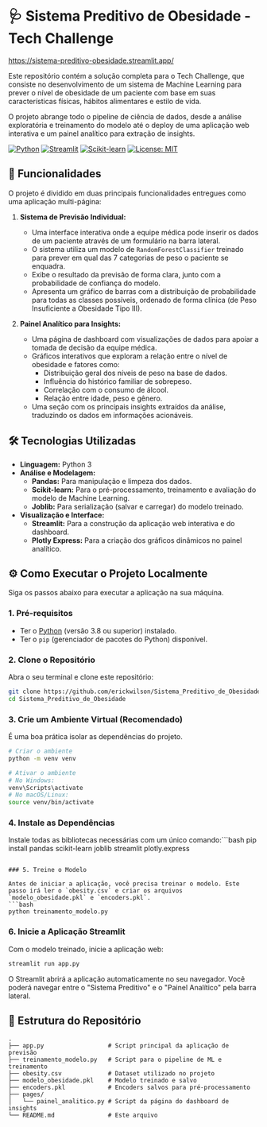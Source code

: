 # 🩺 Sistema Preditivo de Obesidade - Tech Challenge

https://sistema-preditivo-obesidade.streamlit.app/

Este repositório contém a solução completa para o Tech Challenge, que consiste no desenvolvimento de um sistema de Machine Learning para prever o nível de obesidade de um paciente com base em suas características físicas, hábitos alimentares e estilo de vida.

O projeto abrange todo o pipeline de ciência de dados, desde a análise exploratória e treinamento do modelo até o deploy de uma aplicação web interativa e um painel analítico para extração de insights.

[![Python](https://img.shields.io/badge/Python-3.11+-blue?style=for-the-badge&logo=python)](https://www.python.org/)
[![Streamlit](https://img.shields.io/badge/Streamlit-1.29-red?style=for-the-badge&logo=streamlit)](https://streamlit.io)
[![Scikit-learn](https://img.shields.io/badge/Scikit--learn-1.3-orange?style=for-the-badge&logo=scikit-learn)](https://scikit-learn.org/)
[![License: MIT](https://img.shields.io/badge/License-MIT-green.svg?style=for-the-badge)](https://opensource.org/licenses/MIT)

## 🚀 Funcionalidades

O projeto é dividido em duas principais funcionalidades entregues como uma aplicação multi-página:

1.  **Sistema de Previsão Individual:**
    *   Uma interface interativa onde a equipe médica pode inserir os dados de um paciente através de um formulário na barra lateral.
    *   O sistema utiliza um modelo de `RandomForestClassifier` treinado para prever em qual das 7 categorias de peso o paciente se enquadra.
    *   Exibe o resultado da previsão de forma clara, junto com a probabilidade de confiança do modelo.
    *   Apresenta um gráfico de barras com a distribuição de probabilidade para todas as classes possíveis, ordenado de forma clínica (de Peso Insuficiente a Obesidade Tipo III).

2.  **Painel Analítico para Insights:**
    *   Uma página de dashboard com visualizações de dados para apoiar a tomada de decisão da equipe médica.
    *   Gráficos interativos que exploram a relação entre o nível de obesidade e fatores como:
        *   Distribuição geral dos níveis de peso na base de dados.
        *   Influência do histórico familiar de sobrepeso.
        *   Correlação com o consumo de álcool.
        *   Relação entre idade, peso e gênero.
    *   Uma seção com os principais insights extraídos da análise, traduzindo os dados em informações acionáveis.

## 🛠️ Tecnologias Utilizadas

*   **Linguagem:** Python 3
*   **Análise e Modelagem:**
    *   **Pandas:** Para manipulação e limpeza dos dados.
    *   **Scikit-learn:** Para o pré-processamento, treinamento e avaliação do modelo de Machine Learning.
    *   **Joblib:** Para serialização (salvar e carregar) do modelo treinado.
*   **Visualização e Interface:**
    *   **Streamlit:** Para a construção da aplicação web interativa e do dashboard.
    *   **Plotly Express:** Para a criação dos gráficos dinâmicos no painel analítico.

## ⚙️ Como Executar o Projeto Localmente

Siga os passos abaixo para executar a aplicação na sua máquina.

### 1. Pré-requisitos

*   Ter o [Python](https://www.python.org/downloads/) (versão 3.8 ou superior) instalado.
*   Ter o `pip` (gerenciador de pacotes do Python) disponível.

### 2. Clone o Repositório

Abra o seu terminal e clone este repositório:
```bash
git clone https://github.com/erickwilson/Sistema_Preditivo_de_Obesidade.git
cd Sistema_Preditivo_de_Obesidade
```

### 3. Crie um Ambiente Virtual (Recomendado)

É uma boa prática isolar as dependências do projeto.
```bash
# Criar o ambiente
python -m venv venv

# Ativar o ambiente
# No Windows:
venv\Scripts\activate
# No macOS/Linux:
source venv/bin/activate
```

### 4. Instale as Dependências

Instale todas as bibliotecas necessárias com um único comando:```bash
pip install pandas scikit-learn joblib streamlit plotly.express
```

### 5. Treine o Modelo

Antes de iniciar a aplicação, você precisa treinar o modelo. Este passo irá ler o `obesity.csv` e criar os arquivos `modelo_obesidade.pkl` e `encoders.pkl`.
```bash
python treinamento_modelo.py
```

### 6. Inicie a Aplicação Streamlit

Com o modelo treinado, inicie a aplicação web:
```bash
streamlit run app.py
```
O Streamlit abrirá a aplicação automaticamente no seu navegador. Você poderá navegar entre o "Sistema Preditivo" e o "Painel Analítico" pela barra lateral.

## 📁 Estrutura do Repositório

```
.
├── app.py                  # Script principal da aplicação de previsão
├── treinamento_modelo.py   # Script para o pipeline de ML e treinamento
├── obesity.csv             # Dataset utilizado no projeto
├── modelo_obesidade.pkl    # Modelo treinado e salvo
├── encoders.pkl            # Encoders salvos para pré-processamento
├── pages/
│   └── painel_analitico.py # Script da página do dashboard de insights
└── README.md               # Este arquivo
```

